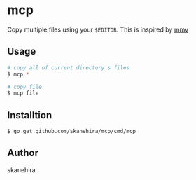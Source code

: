 # mcp
Copy multiple files using your `$EDITOR`.
This is inspired by [mmv](http://github.com/itchyny/mmv/cmd/mmv)

## Usage
```sh
# copy all of current directory's files
$ mcp *

# copy file
$ mcp file
```

## Installtion
```sh
$ go get github.com/skanehira/mcp/cmd/mcp
```

## Author
skanehira
